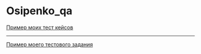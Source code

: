# Osipenko_qa
[Пример моих тест кейсов](https://docs.google.com/spreadsheets/d/13MMFPkgqdtTwJXaati85fLxrPUInfWsVSfQKu8KKuv8/edit#gid=306401338)

---

[Пример моего тестового задания](https://docs.google.com/spreadsheets/d/1QSJELliV8Oqq8NySrWZ-_EzMYGXfmHuTMVlxAxcqUtc/edit#gid=0)